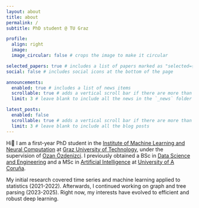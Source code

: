 ```yaml
---
layout: about
title: about
permalink: /
subtitle: PhD student @ TU Graz

profile:
  align: right
  image: 
  image_circular: false # crops the image to make it circular

selected_papers: true # includes a list of papers marked as "selected={true}"
social: false # includes social icons at the bottom of the page

announcements:
  enabled: true # includes a list of news items
  scrollable: true # adds a vertical scroll bar if there are more than 3 news items
  limit: 3 # leave blank to include all the news in the `_news` folder

latest_posts:
  enabled: false
  scrollable: true # adds a vertical scroll bar if there are more than 3 new posts items
  limit: 3 # leave blank to include all the blog posts
---
```


Hi:wave: I am a first-year PhD student in the [Institute of Machine Learning and Neural Computation](https://www.iml.tugraz.at) at [Graz University of Technology](https://www.tugraz.at/), under the supervision of [Ozan Özdenizci](https://oozdenizci.github.io/). I previously obtained a BSc in [Data Science and Engineering](https://estudos.udc.es/en/study/detail/614g02v01) and a MSc in [Artificial Intelligence](https://mia.udc.es/) at [University of A Coruña](https://www.udc.es). 

My initial research covered time series and machine learning applied to statistics (2021-2022). Afterwards, I continued working on graph and tree parsing (2023-2025). Right now, my interests have evolved to efficient and robust deep learning.

